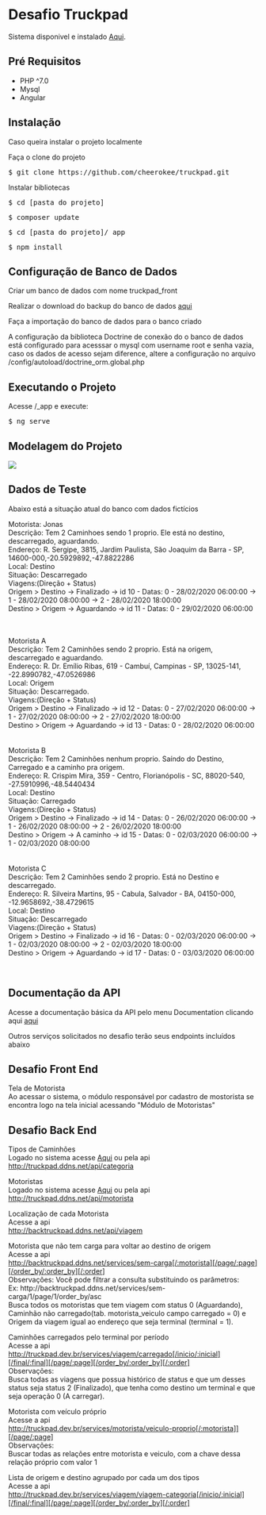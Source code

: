 # Desafio Truckpad
Sistema disponivel e instalado
<a target="_blank" href="http://truckpad.ddns.net">Aqui</a>.
<br />
<h2>Pré Requisitos</h2>
<ul>
    <li>PHP ^7.0</li>
    <li>Mysql</li>
    <li>Angular</li>
</ul>
<h2>Instalação</h2>
<p>Caso queira instalar o projeto localmente</p>
<p>Faça o clone do projeto</p>
<div class="highlight highlight-source-shell">
<pre>$ git clone https://github.com/cheerokee/truckpad.git</pre>
</div>
Instalar bibliotecas
<div class="highlight highlight-source-shell">
<pre>$ cd [pasta do projeto]</pre>
<pre>$ composer update</pre>
</div>
<div class="highlight highlight-source-shell">
<pre>$ cd [pasta do projeto]/_app</pre>
<pre>$ npm install</pre>
</div>
<h2>Configuração de Banco de Dados</h2>
<p>Criar um banco de dados com nome truckpad_front</p>
<p>
    Realizar o download do backup do banco de dados 
    <a href="http://backtruckpad.ddns.net/truckpad_front.sql">aqui</a>
</p>
<p>Faça a importação do banco de dados para o banco criado</p>
<p>A configuração da biblioteca Doctrine de conexão do o banco de dados 
está configurado para acesssar o mysql com username root e senha vazia, 
caso os dados de acesso sejam diference, altere a configuração no arquivo 
/config/autoload/doctrine_orm.global.php</p>
<h2>Executando o Projeto</h2>
<p>Acesse /_app e execute:</p>
<div class="highlight highlight-source-shell">
<pre>$ ng serve</pre>
</div>
<h2>Modelagem do Projeto</h2>
<img class="img-responsive" src="http://backtruckpad.ddns.net/banco.png" />
<h2>Dados de Teste</h2>
<p>Abaixo está a situação atual do banco com dados fictícios</p>
<p>
Motorista: Jonas<br />
Descrição: Tem 2 Caminhoes sendo 1 proprio. 
Ele está no destino, descarregado, aguardando.<br />
Endereço: R. Sergipe, 3815, Jardim Paulista, 
São Joaquim da Barra - SP, 14600-000,-20.5929892,-47.8822286<br />
Local: Destino<br />
Situação: Descarregado<br />
Viagens:(Direção + Status)<br />
Origem > Destino -> Finalizado -> id 10 - Datas: 0 - 28/02/2020 06:00:00 -> 1 - 28/02/2020 08:00:00 -> 2 - 28/02/2020 18:00:00 <br />
Destino > Origem -> Aguardando -> id 11 - Datas: 0 - 29/02/2020 06:00:00<br />
<br /><br />

Motorista A<br />
Descrição: Tem 2 Caminhões sendo 2 proprio. Está na origem, descarregado e aguardando.<br />
Endereço: R. Dr. Emílio Ribas, 619 - Cambuí, Campinas - SP, 13025-141, -22.8990782,-47.0526986<br />
Local: Origem<br />
Situação: Descarregado.<br />
Viagens:(Direção + Status)<br />
Origem > Destino -> Finalizado -> id 12 - Datas: 0 - 27/02/2020 06:00:00 -> 1 - 27/02/2020 08:00:00 -> 2 - 27/02/2020 18:00:00<br />
Destino > Origem -> Aguardando -> id 13 - Datas: 0 - 28/02/2020 06:00:00 <br />
<br /><br />
Motorista B<br />
Descrição: Tem 2 Caminhões nenhum proprio. Saíndo do Destino, Carregado e a caminho pra origem.<br />
Endereço: R. Crispim Mira, 359 - Centro, Florianópolis - SC, 88020-540, -27.5910996,-48.5440434<br />
Local: Destino<br />
Situação: Carregado<br />
Viagens:(Direção + Status)<br />
Origem > Destino -> Finalizado -> id 14 - Datas: 0 - 26/02/2020 06:00:00 -> 1 - 26/02/2020 08:00:00 -> 2 - 26/02/2020 18:00:00<br />
Destino > Origem -> A caminho -> id 15 - Datas: 0 - 02/03/2020 06:00:00 -> 1 - 02/03/2020 08:00:00 <br />
<br /><br />
Motorista C<br />
Descrição: Tem 2 Caminhões sendo 2 proprio. Está no Destino e descarregado.<br />
Endereço: R. Silveira Martins, 95 - Cabula, Salvador - BA, 04150-000, -12.9658692,-38.4729615<br />
Local: Destino<br />
Situação: Descarregado<br />
Viagens:(Direção + Status)<br />
Origem > Destino -> Finalizado -> id 16 - Datas: 0 - 02/03/2020 06:00:00 -> 1 - 02/03/2020 08:00:00 -> 2 - 02/03/2020 18:00:00<br />
Destino > Origem -> Aguardando -> id 17 - Datas: 0 - 03/03/2020 06:00:00 <br />
</p>
<br />
<h2>Documentação da API</h2>
<p>
Acesse a documentação básica da API pelo menu Documentation clicando aqui 
<a target="_blank" href="http://backtruckpad.ddns.net/apigility/ui#/">aqui</a>
</p>
<p>Outros serviços solicitados no desafio terão seus endpoints incluídos abaixo</p>
<h2>Desafio Front End</h2>
<p>
Tela de Motorista<br />
Ao acessar o sistema, o módulo responsável por cadastro de mostorista se encontra 
logo na tela inicial acessando "Módulo de Motoristas"
</p>
<h2>Desafio Back End</h2>
<p>
    Tipos de Caminhões<br />
    Logado no sistema acesse 
    <a target="_blank" href="http://truckpad.ddns.net/admin/transporte/categoria">Aqui</a>
    ou pela api <a target="_blank" href="http://truckpad.ddns.net/api/categoria">
     http://truckpad.ddns.net/api/categoria
    </a>
</p>
<p>
    Motoristas<br />
    Logado no sistema acesse 
    <a target="_blank" href="http://truckpad.ddns.net/admin/cadastro/motorista">Aqui</a>
    ou pela api <a target="_blank" href="http://truckpad.ddns.net/api/motorista">
        http://truckpad.ddns.net/api/motorista
    </a>
</p>
<p>
    Localização de cada Motorista<br />
    Acesse a api<br/>
    <a target="_blank" href="http://backtruckpad.ddns.net/api/viagem">
        http://backtruckpad.ddns.net/api/viagem
    </a>
</p>
<p>
    Motorista que não tem carga para voltar ao destino de origem<br />
    Acesse a api<br />
    <a target="_blank" href="http://backtruckpad.ddns.net/services/sem-carga">
        http://backtruckpad.ddns.net/services/sem-carga[/:motorista][/page/:page][/order_by/:order_by][/:order]
    </a><br />
    Observações: Você pode filtrar a consulta substituindo os parâmetros:<br />
    Ex: http://backtruckpad.ddns.net/services/sem-carga/1/page/1/order_by/asc<br />
    Busca todos os motoristas que tem viagem com status 0 (Aguardando), 
    Caminhão não carregado(tab. motorista_veiculo campo carregado = 0) e
    Origem da viagem igual ao endereço que seja terminal (terminal = 1).
</p>
<p>
    Caminhões carregados pelo terminal por período<br />
    Acesse a api<br />
    <a target="_blank" href="http://truckpad.dev.br/services/viagem/carregado/inicio/2020-02-26/final/2020-03-03">
        http://truckpad.dev.br/services/viagem/carregado[/inicio/:inicial][/final/:final][/page/:page][/order_by/:order_by][/:order]
    </a><br />
    Observações:<br />
    Busca todas as viagens que possua histórico de status e que um desses status seja status 2 (Finalizado),
    que tenha como destino um terminal e que seja operação 0 (A carregar).
</p>
<p>
    Motorista com veículo próprio<br />
    Acesse a api<br />
    <a target="_blank" href="http://truckpad.dev.br/services/motorista/veiculo-proprio">
        http://truckpad.dev.br/services/motorista/veiculo-proprio[/:motorista]][/page/:page]
    </a><br />
    Observações:<br />
    Buscar todas as relações entre motorista e veiculo, com a chave dessa relação próprio com valor 1
</p>
<p>
    Lista de origem e destino agrupado por cada um dos tipos<br />
    Acesse a api<br />
    <a target="_blank" href="http://truckpad.dev.br/services/viagem/viagem-categoria/inicio/2020-02-26/final/2020-03-03">
        http://truckpad.dev.br/services/viagem/viagem-categoria[/inicio/:inicial][/final/:final][/page/:page][/order_by/:order_by][/:order]
    </a>
</p>
